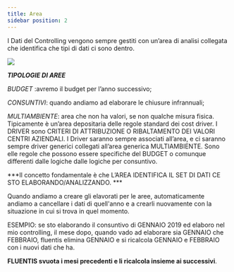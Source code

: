 ```yaml
---
title: Area
sidebar position: 2
---
```

I Dati del Controlling vengono sempre gestiti con un’area di analisi collegata che identifica che tipi di dati ci sono dentro. 


![](/img/it-it/controlling/area.png)

***TIPOLOGIE DI AREE***

*BUDGET* :avremo il budget per l’anno successivo;

*CONSUNTIVI*: quando andiamo ad elaborare le chiusure infrannuali; 

*MULTIAMBIENTE*: area che non ha valori, se non qualche misura fisica. Tipicamente è un’area depositaria delle regole standard dei cost driver. I DRIVER  sono CRITERI DI ATTRIBUZIONE O RIBALTAMENTO DEI VALORI CENTRI AZIENDALI. I Driver saranno sempre associati all’area, e ci saranno sempre driver generici collegati all’area generica MULTIAMBIENTE. Sono elle regole che possono essere specifiche del BUDGET o comunque differenti dalle logiche dalle logiche per consuntivo. 

***Il concetto fondamentale è che L’AREA IDENTIFICA IL SET DI DATI CE STO ELABORANDO/ANALIZZANDO. ***

Quando andiamo a creare gli elavorati per le aree, automaticamente andiamo a cancellare i dati di quell'anno e a crearli nuovamente con la situazione in cui si trova in quel momento. 

ESEMPIO: se sto elaborando il consuntivo di GENNAIO 2019 ed elaboro nel mio controlling, il mese dopo, quando vado ad elaborare sia GENNAIO che FEBBRAIO, fluentis elimina GENNAIO e si ricalcola GENNAIO e FEBBRAIO con i nuovi dati che ha. 

**FLUENTIS svuota i mesi precedenti e li ricalcola insieme ai successivi**. 




